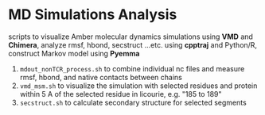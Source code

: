 # MD Simulations Analysis 
scripts to visualize Amber molecular dynamics simulations using **VMD** and **Chimera**, analyze rmsf, hbond, secstruct ...etc. using **cpptraj** and Python/R, construct Markov model using **Pyemma**
1. `mdout_nonTCR_process.sh` to combine individual nc files and measure rmsf, hbond, and native contacts between chains
2. `vmd_msm.sh` to visualize the simulation with selected residues and protein within 5 A of the selected residue in licourie, e.g. "185 to 189"
3. `secstruct.sh` to calculate secondary structure for selected segments
